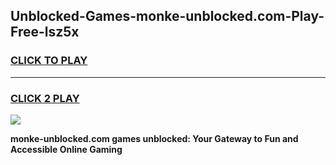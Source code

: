 
## Unblocked-Games-monke-unblocked.com-Play-Free-lsz5x
<h3>
<a href="https://premium76.site?title=monke-unblocked.com&ref=10A">CLICK TO PLAY</a></h3>
<hr>

<h3>
<a href="https://premium76.site?title=monke-unblocked.com&ref=10A">CLICK 2 PLAY</a>
  
</h3>

<a href="https://premium76.site?title=monke-unblocked.com&ref=10A"><img src="https://clearcache.store/games.png"></a>


**monke-unblocked.com games unblocked: Your Gateway to Fun and Accessible Online Gaming**
